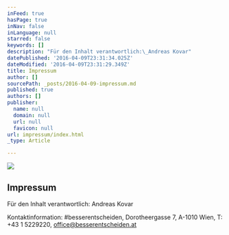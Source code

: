 ```yaml
---
inFeed: true
hasPage: true
inNav: false
inLanguage: null
starred: false
keywords: []
description: "Für den Inhalt verantwortlich:\_Andreas Kovar"
datePublished: '2016-04-09T23:31:34.025Z'
dateModified: '2016-04-09T23:31:29.349Z'
title: Impressum
author: []
sourcePath: _posts/2016-04-09-impressum.md
published: true
authors: []
publisher:
  name: null
  domain: null
  url: null
  favicon: null
url: impressum/index.html
_type: Article

---
```

![](https://s3-us-west-2.amazonaws.com/the-grid-img/p/4f2e889f34097be54047987030d9fa176b29d76b.gif)

## Impressum

Für den Inhalt verantwortlich: Andreas Kovar

Kontaktinformation: \#besserentscheiden, Dorotheergasse 7,  A-1010 Wien, T: +43 1 5229220, office@besserentscheiden.at

[][0]

[0]: mailto:office@besserentscheiden.at